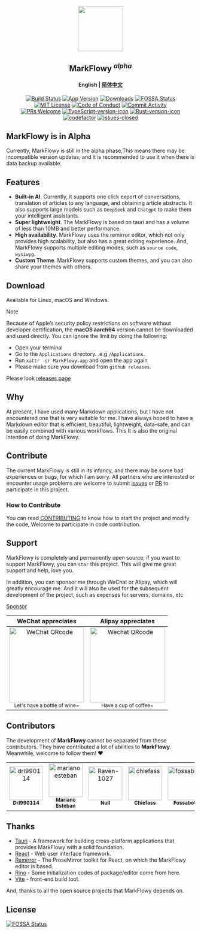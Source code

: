 <div align="center">
  <img align="center" src="./public/logo.png" width="120" height="120" />
</div>

<h2 align="center"/>MarkFlowy <sup><em>alpha</em></sup></h2>

<h4 align="center"><strong>English</strong> | <a href="./README_CN.md">简体中文</a></h4>

<div align="center">

[![Build Status][build-badge]][build]
[![App Version][version-badge]][release]
[![Downloads][downloads-badge]][release]
[![FOSSA Status](https://app.fossa.com/api/projects/git%2Bgithub.com%2Fdrl990114%2FMarkFlowy.svg?type=shield)](https://app.fossa.com/projects/git%2Bgithub.com%2Fdrl990114%2FMarkFlowy?ref=badge_shield)
<br/>
[![MIT License][license-badge]][license]
[![Code of Conduct][coc-badge]][coc]
[![Commit Activity][commit-badge]][commit]
<br/>
[![PRs Welcome][prs-welcome-badge]][prs-welcome]
[![TypeScript-version-icon]](https://www.typescriptlang.org/)
[![Rust-version-icon]](https://www.rust-lang.org/)
<br/>
[![codefactor]](https://www.codefactor.io/repository/github/drl990114/markflowy)
[![issues-closed]](https://github.com/drl990114/MarkFlowy/issues?q=sort%3Aupdated-desc+is%3Aissue+is%3Aclosed)
</div>

## MarkFlowy is in Alpha

Currently, MarkFlowy is still in the alpha phase,This means there may be incompatible version updates, and it is recommended to use it when there is data backup available. 

## Features

- **Built-in AI**. Currently, it supports one click export of conversations, translation of articles to any language, and obtaining article abstracts. It also supports large models such as `DeepSeek` and `Chatgpt` to make them your intelligent assistants.
- **Super lightweight**. The MarkFlowy is based on tauri and has a volume of less than 10MB and better performance.
- **High availability**. MarkFlowy uses the remirror editor, which not only provides high scalability, but also has a great editing experience. And, MarkFlowy supports multiple editing modes, such as `source code`, `wysiwyg`.
- **Custom Theme**. MarkFlowy supports custom themes, and you can also share your themes with others.

## Download

Available for Linux, macOS and Windows.

> [!NOTE]
> Because of Apple’s security policy restrictions on software without developer certification, the **macOS aarch64** version cannot be downloaded and used directly. You can ignore the limit by doing the following:
> - Open your terminal
> - Go to the `Applications` directory. .e.g `/Applications`.
> - Run `xattr -cr MarkFlowy.app` and open the app again
> - Please make sure you download from `github releases`.

Please look [releases page](https://github.com/drl990114/MarkFlowy/releases)

## Why
At present, I have used many Markdown applications, but I have not encountered one that is very suitable for me. I have always hoped to have a Markdown editor that is efficient, beautiful, lightweight, data-safe, and can be easily combined with various workflows. This It is also the original intention of doing MarkFlowy.

## Contribute

The current MarkFlowy is still in its infancy, and there may be some bad experiences or bugs, for which I am sorry. All partners who are interested or encounter usage problems are welcome to submit [issues](https://github.com/drl990114/MarkFlowy/issues/new) or [PR](https://github.com/drl990114/MarkFlowy/compare) to participate in this project.

### How to Contribute

You can read [CONTRIBUTING](./Community/CONTRIBUTING.md) to know how to start the project and modify the code, Welcome to participate in code contribution.

## Support

MarkFlowy is completely and permanently open source, if you want to support MarkFlowy, you can `star` this project. This will give me great support and help, love you.

In addition, you can sponsor me through WeChat or Alipay, which will greatly encourage me. And it will also be used for the subsequent development of the project, such as expenses for servers, domains, etc

[Sponsor](https://drl990114.github.io/sponsor)

| WeChat appreciates | Alipay appreciates |
| :-: | :-: |
| <img src="https://drl990114.github.io/images/wxpay.png" alt="WeChat QRcode" width=200> <br><small>Let's have a bottle of wine~</small> | <img src="https://drl990114.github.io/images/alipay.png" alt="Wechat QRcode" width=200> <br><small>Have a cup of coffee~</small> |

## Contributors

The development of **MarkFlowy** cannot be separated from these contributors. They have contributed a lot of abilities to **MarkFlowy**. Meanwhile, welcome to follow them! ❤️

<!-- readme: contributors -start -->
<table>
<tr>
    <td align="center">
        <a href="https://github.com/drl990114">
            <img src="https://avatars.githubusercontent.com/u/48054715?v=4" width="90;" alt="drl990114"/>
            <br />
            <sub><b>Drl990114</b></sub>
        </a>
    </td>
    <td align="center">
        <a href="https://github.com/marianoesteban">
            <img src="https://avatars.githubusercontent.com/u/3076449?v=4" width="90;" alt="marianoesteban"/>
            <br />
            <sub><b>Mariano Esteban</b></sub>
        </a>
    </td>
    <td align="center">
        <a href="https://github.com/Raven-1027">
            <img src="https://avatars.githubusercontent.com/u/83693755?v=4" width="90;" alt="Raven-1027"/>
            <br />
            <sub><b>Null</b></sub>
        </a>
    </td>
    <td align="center">
        <a href="https://github.com/chiefass">
            <img src="https://avatars.githubusercontent.com/u/106591791?v=4" width="90;" alt="chiefass"/>
            <br />
            <sub><b>Chiefass</b></sub>
        </a>
    </td>
    <td align="center">
        <a href="https://github.com/fossabot">
            <img src="https://avatars.githubusercontent.com/u/29791463?v=4" width="90;" alt="fossabot"/>
            <br />
            <sub><b>Fossabot</b></sub>
        </a>
    </td>
    <td align="center">
        <a href="https://github.com/punkyard">
            <img src="https://avatars.githubusercontent.com/u/59349105?v=4" width="90;" alt="punkyard"/>
            <br />
            <sub><b>Pun Kyard</b></sub>
        </a>
    </td></tr>
</table>
<!-- readme: contributors -end -->

## Thanks

- <a href="https://github.com/tauri-apps/tauri" target="_blank">Tauri</a> - A framework for building cross-platform applications that provides MarkFlowy with a solid foundation.
- <a href="https://github.com/facebook/react" target="_blank">React</a> - Web user interface framework.
- <a href="https://github.com/remirror/remirror" target="_blank">Remirror</a> - The ProseMirror toolkit for React, on which the MarkFlowy editor is based.
- <a href="https://github.com/ocavue/rino" target="_blank">Rino</a> - Some initialization codes of package/editor come from here.
- <a href="https://github.com/vitejs/vite" target="_blank">Vite</a> - front-end build tool.

And, thanks to all the open source projects that MarkFlowy depends on.

<!-- badges -->
[build-badge]: https://img.shields.io/github/actions/workflow/status/drl990114/MarkFlowy/nodejs.yml.svg?style=flat-square
[build]: https://github.com/drl990114/MarkFlowy/actions/workflows/nodejs.yml
[downloads-badge]:  https://img.shields.io/github/downloads/drl990114/MarkFlowy/total?label=downloads&style=flat-square
[license-badge]: https://img.shields.io/badge/license-AGPL-purple.svg?style=flat-square
[license]: https://opensource.org/licenses/AGPL-3.0
[release]: https://github.com/drl990114/MarkFlowy/releases
[prs-welcome-badge]: https://img.shields.io/badge/PRs-welcome-brightgreen.svg?style=flat-square
[prs-welcome]: https://github.com/drl990114/MarkFlowy/blob/main/CONTRIBUTING.md
[coc-badge]: https://img.shields.io/badge/code%20of-conduct-ff69b4.svg?style=flat-square
[coc]: https://github.com/drl990114/MarkFlowy/blob/main/CODE_OF_CONDUCT.md
[commit-badge]: https://img.shields.io/github/commit-activity/m/drl990114/MarkFlowy?color=%23ff9900&style=flat-square
[commit]: https://github.com/drl990114/MarkFlowy
[version-badge]: https://img.shields.io/github/v/release/drl990114/MarkFlowy?color=%239accfe&label=version&style=flat-square
[rust-version-icon]: https://img.shields.io/badge/Rust-1.85.0-dea584?style=flat-square
[typescript-version-icon]: https://img.shields.io/github/package-json/dependency-version/drl990114/MarkFlowy/dev/typescript?label=TypeScript&style=flat-square
[codefactor]: https://www.codefactor.io/repository/github/drl990114/markflowy/badge/main?style=flat-square
[issues-closed]: https://img.shields.io/github/issues-closed/drl990114/MarkFlowy.svg?style=flat-square


## License
[![FOSSA Status](https://app.fossa.com/api/projects/git%2Bgithub.com%2Fdrl990114%2FMarkFlowy.svg?type=large)](https://app.fossa.com/projects/git%2Bgithub.com%2Fdrl990114%2FMarkFlowy?ref=badge_large)
